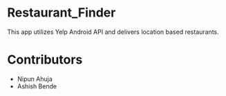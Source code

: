 # Restaurant_Finder

This app utilizes Yelp Android API and delivers location based restaurants. 

# Contributors
* Nipun Ahuja
* Ashish Bende
